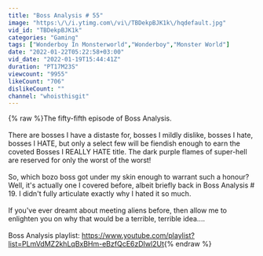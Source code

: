 ```yaml
---
title: "Boss Analysis # 55"
image: "https:\/\/i.ytimg.com\/vi\/TBDekpBJK1k\/hqdefault.jpg"
vid_id: "TBDekpBJK1k"
categories: "Gaming"
tags: ["Wonderboy In Monsterworld","Wonderboy","Monster World"]
date: "2022-01-22T05:22:58+03:00"
vid_date: "2022-01-19T15:44:41Z"
duration: "PT17M23S"
viewcount: "9955"
likeCount: "706"
dislikeCount: ""
channel: "whoisthisgit"
---
```

{% raw %}The fifty-fifth episode of Boss Analysis.<br /><br />There are bosses I have a distaste for, bosses I mildly dislike, bosses I hate, bosses I HATE, but only a select few will be fiendish enough to earn the coveted Bosses I REALLY HATE title. The dark purple flames of super-hell are reserved for only the worst of the worst!<br /><br />So, which bozo boss got under my skin enough to warrant such a honour? Well, it's actually one I covered before, albeit briefly back in Boss Analysis # 19. I didn't fully articulate exactly why I hated it so much.<br /><br />If you've ever dreamt about meeting aliens before, then allow me to enlighten you on why that would be a terrible, terrible idea....<br /><br />Boss Analysis playlist: <a rel="nofollow" target="blank" href="https://www.youtube.com/playlist?list=PLmVdMZ2khLqBxBHm-eBzfQcE6zDIwl2Ut">https://www.youtube.com/playlist?list=PLmVdMZ2khLqBxBHm-eBzfQcE6zDIwl2Ut</a>{% endraw %}
